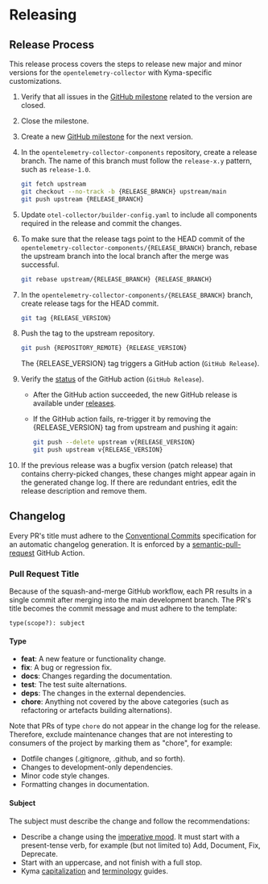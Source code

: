 # Releasing

## Release Process

This release process covers the steps to release new major and minor versions for the `opentelemetry-collector` with Kyma-specific customizations.

1. Verify that all issues in the [GitHub milestone](https://github.com/kyma-project/opentelemetry-collector-components/milestones) related to the version are closed.
2. Close the milestone.

3. Create a new [GitHub milestone](https://github.com/kyma-project/opentelemetry-collector-components/milestones) for the next version.

4. In the `opentelemetry-collector-components` repository, create a release branch.
   The name of this branch must follow the `release-x.y` pattern, such as `release-1.0`.

   ```bash
   git fetch upstream
   git checkout --no-track -b {RELEASE_BRANCH} upstream/main
   git push upstream {RELEASE_BRANCH}
   ```

5. Update `otel-collector/builder-config.yaml` to include all components required in the release and commit the changes.

6. To make sure that the release tags point to the HEAD commit of the `opentelemetry-collector-components/{RELEASE_BRANCH}` branch, rebase the upstream branch into the local branch after the merge was successful.

   ```bash
   git rebase upstream/{RELEASE_BRANCH} {RELEASE_BRANCH}
   ```

7. In the `opentelemetry-collector-components/{RELEASE_BRANCH}` branch, create release tags for the HEAD commit.

   ```bash
   git tag {RELEASE_VERSION}
   ```

8. Push the tag to the upstream repository.

   ```bash
   git push {REPOSITORY_REMOTE} {RELEASE_VERSION}
   ```

   The {RELEASE_VERSION} tag triggers a GitHub action (`GitHub Release`).

9. Verify the [status](https://github.com/kyma-project/opentelemetry-collector-components/actions) of the GitHub action (`GitHub Release`).
   - After the GitHub action succeeded, the new GitHub release is available under [releases](https://github.com/kyma-project/opentelemetry-collector-components/releases).
   - If the GitHub action fails, re-trigger it by removing the {RELEASE_VERSION} tag from upstream and pushing it again:

     ```bash
     git push --delete upstream v{RELEASE_VERSION}
     git push upstream v{RELEASE_VERSION}
     ```

10. If the previous release was a bugfix version (patch release) that contains cherry-picked changes, these changes might appear again in the generated change log. If there are redundant entries, edit the release description and remove them.

## Changelog

Every PR's title must adhere to the [Conventional Commits](https://www.conventionalcommits.org/en/v1.0.0/) specification for an automatic changelog generation. It is enforced by a [semantic-pull-request](https://github.com/marketplace/actions/semantic-pull-request) GitHub Action.

### Pull Request Title

Because of the squash-and-merge GitHub workflow, each PR results in a single commit after merging into the main development branch. The PR's title becomes the commit message and must adhere to the template:

`type(scope?): subject`

#### Type

- **feat**: A new feature or functionality change.
- **fix**: A bug or regression fix.
- **docs**: Changes regarding the documentation.
- **test**: The test suite alternations.
- **deps**: The changes in the external dependencies.
- **chore**: Anything not covered by the above categories (such as refactoring or artefacts building alternations).

Note that PRs of type `chore` do not appear in the change log for the release. Therefore, exclude maintenance changes that are not interesting to consumers of the project by marking them as "chore", for example:

- Dotfile changes (.gitignore, .github, and so forth).
- Changes to development-only dependencies.
- Minor code style changes.
- Formatting changes in documentation.

#### Subject

The subject must describe the change and follow the recommendations:

- Describe a change using the [imperative mood](https://en.wikipedia.org/wiki/Imperative_mood).
 It must start with a present-tense verb, for example (but not limited to) Add, Document, Fix, Deprecate.
- Start with an uppercase, and not finish with a full stop.
- Kyma [capitalization](https://github.com/kyma-project/community/blob/main/docs/guidelines/content-guidelines/02-style-and-terminology.md#capitalization) and [terminology](https://github.com/kyma-project/community/blob/main/docs/guidelines/content-guidelines/02-style-and-terminology.md#terminology) guides. 
